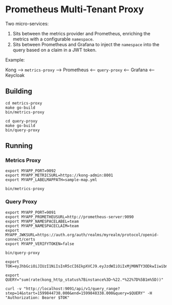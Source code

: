 
# Prometheus Multi-Tenant Proxy

Two micro-services:

1) Sits between the metrics provider and Prometheus, enriching the metrics with a configurable `namespace`.
2) Sits between Prometheus and Grafana to inject the `namespace` into the query based on a claim in a JWT token.

Example:

Kong --> `metrics-proxy` --> Prometheus <-- `query-proxy` <-- Grafana <-- Keycloak


## Building

```
cd metrics-proxy
make go-build
bin/metrics-proxy

cd query-proxy
make go-build
bin/query-proxy
```

## Running

### Metrics Proxy

```
export MYAPP_PORT=9092
export MYAPP_METRICSURL=https://kong-admin:8001
export MYAPP_LABELMAPPATH=sample-map.yml

bin/metrics-proxy
```

### Query Proxy

```
export MYAPP_PORT=9091
export MYAPP_PROMETHEUSURL=http://prometheus-server:9090
export MYAPP_NAMESPACELABEL=team
export MYAPP_NAMESPACECLAIM=team
export MYAPP_JWKSURL=https://auth.org/auth/realms/myrealm/protocol/openid-connect/certs
export MYAPP_VERIFYTOKEN=false

bin/query-proxy
```

```
export TOK=eyJhbGciOiJIUzI1NiIsInR5cCI6IkpXVCJ9.eyJzdWIiOiIxMjM0NTY3ODkwIiwibmFtZSI6IkpvaG4gRG9lIiwiaWF0IjoxNTE2MjM5MDIyLCJleHAiOjE5MTYyMzkwMjIsInRlYW0iOiJhYmMifQ.bdmbECR2RdUCRxgSpY8hxQ0aRYlKyvHZxRfoinLUeA0

export QUERY="sum(rate(kong_http_status%7Binstance%3D~%22.*%22%7D%5B1m%5D))"

curl -v "http://localhost:9091/api/v1/query_range?step=14&start=1599844738.000&end=1599848338.000&query=$QUERY" -H "Authorization: Bearer $TOK"

```
